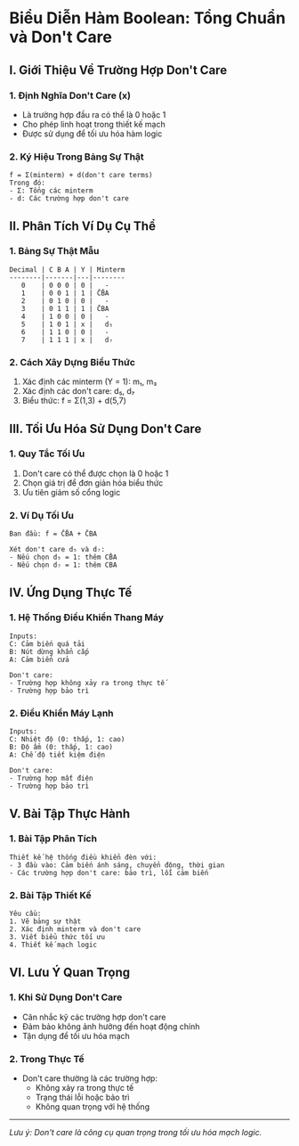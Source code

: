 # Biểu Diễn Hàm Boolean: Tổng Chuẩn và Don't Care

## I. Giới Thiệu Về Trường Hợp Don't Care

### 1. Định Nghĩa Don't Care (x)
- Là trường hợp đầu ra có thể là 0 hoặc 1
- Cho phép linh hoạt trong thiết kế mạch
- Được sử dụng để tối ưu hóa hàm logic

### 2. Ký Hiệu Trong Bảng Sự Thật
```
f = Σ(minterm) + d(don't care terms)
Trong đó:
- Σ: Tổng các minterm
- d: Các trường hợp don't care
```

## II. Phân Tích Ví Dụ Cụ Thể

### 1. Bảng Sự Thật Mẫu
```
Decimal | C B A | Y | Minterm
--------|-------|---|--------
   0    | 0 0 0 | 0 |   -
   1    | 0 0 1 | 1 | C̄B̄A
   2    | 0 1 0 | 0 |   -
   3    | 0 1 1 | 1 | C̄BA
   4    | 1 0 0 | 0 |   -
   5    | 1 0 1 | x |   d₅
   6    | 1 1 0 | 0 |   -
   7    | 1 1 1 | x |   d₇
```

### 2. Cách Xây Dựng Biểu Thức
1. Xác định các minterm (Y = 1): m₁, m₃
2. Xác định các don't care: d₅, d₇
3. Biểu thức: f = Σ(1,3) + d(5,7)

## III. Tối Ưu Hóa Sử Dụng Don't Care

### 1. Quy Tắc Tối Ưu
1. Don't care có thể được chọn là 0 hoặc 1
2. Chọn giá trị để đơn giản hóa biểu thức
3. Ưu tiên giảm số cổng logic

### 2. Ví Dụ Tối Ưu
```
Ban đầu: f = C̄B̄A + C̄BA

Xét don't care d₅ và d₇:
- Nếu chọn d₅ = 1: thêm CB̄A
- Nếu chọn d₇ = 1: thêm CBA
```

## IV. Ứng Dụng Thực Tế

### 1. Hệ Thống Điều Khiển Thang Máy
```
Inputs:
C: Cảm biến quá tải
B: Nút dừng khẩn cấp
A: Cảm biến cửa

Don't care:
- Trường hợp không xảy ra trong thực tế
- Trường hợp bảo trì
```

### 2. Điều Khiển Máy Lạnh
```
Inputs:
C: Nhiệt độ (0: thấp, 1: cao)
B: Độ ẩm (0: thấp, 1: cao)
A: Chế độ tiết kiệm điện

Don't care:
- Trường hợp mất điện
- Trường hợp bảo trì
```

## V. Bài Tập Thực Hành

### 1. Bài Tập Phân Tích
```
Thiết kế hệ thống điều khiển đèn với:
- 3 đầu vào: Cảm biến ánh sáng, chuyển động, thời gian
- Các trường hợp don't care: bảo trì, lỗi cảm biến
```

### 2. Bài Tập Thiết Kế
```
Yêu cầu:
1. Vẽ bảng sự thật
2. Xác định minterm và don't care
3. Viết biểu thức tối ưu
4. Thiết kế mạch logic
```

## VI. Lưu Ý Quan Trọng

### 1. Khi Sử Dụng Don't Care
- Cân nhắc kỹ các trường hợp don't care
- Đảm bảo không ảnh hưởng đến hoạt động chính
- Tận dụng để tối ưu hóa mạch

### 2. Trong Thực Tế
- Don't care thường là các trường hợp:
  + Không xảy ra trong thực tế
  + Trạng thái lỗi hoặc bảo trì
  + Không quan trọng với hệ thống

---
*Lưu ý: Don't care là công cụ quan trọng trong tối ưu hóa mạch logic.*